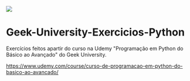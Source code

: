 <img src="https://www.python.org/static/img/python-logo.png"/>

#      Geek-University-Exercicios-Python
Exercícios feitos apartir do curso na Udemy "Programação em Python do Básico ao Avançado" do Geek University.

https://www.udemy.com/course/curso-de-programacao-em-python-do-basico-ao-avancado/
